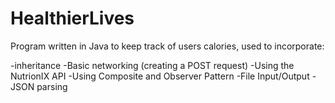 # HealthierLives

Program written in Java to keep track of users calories, used to incorporate:

-inheritance
-Basic networking (creating a POST request)
-Using the NutrionIX API
-Using Composite and Observer Pattern
-File Input/Output
-JSON parsing

